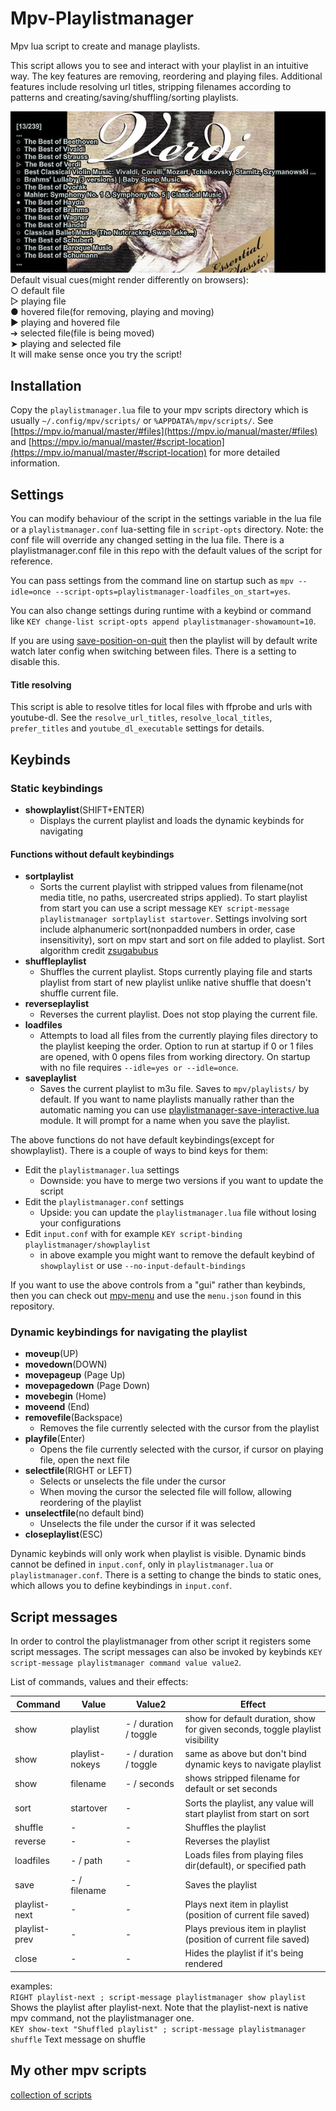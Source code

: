 # Mpv-Playlistmanager
Mpv lua script to create and manage playlists.

This script allows you to see and interact with your playlist in an intuitive way. The key features are removing, reordering and playing files. Additional features include resolving url titles, stripping filenames according to patterns and creating/saving/shuffling/sorting playlists.

![](playlistmanager.png)  
Default visual cues(might render differently on browsers):  
○ default file  
▷ playing file  
● hovered file(for removing, playing and moving)  
▶ playing and hovered file  
➔ selected file(file is being moved)  
➤ playing and selected file  
It will make sense once you try the script!

## Installation
Copy the `playlistmanager.lua` file to your mpv scripts directory which is usually `~/.config/mpv/scripts/` or `%APPDATA%/mpv/scripts/`. See [https://mpv.io/manual/master/#files](https://mpv.io/manual/master/#files) and [https://mpv.io/manual/master/#script-location](https://mpv.io/manual/master/#script-location) for more detailed information.

## Settings
You can modify behaviour of the script in the settings variable in the lua file or a `playlistmanager.conf` lua-setting file in `script-opts` directory. 
Note: the conf file will override any changed setting in the lua file. There is a playlistmanager.conf file in this repo with the default values of the script for reference. 

You can pass settings from the command line on startup such as `mpv --idle=once --script-opts=playlistmanager-loadfiles_on_start=yes`. 

You can also change settings during runtime with a keybind or command like `KEY change-list script-opts append playlistmanager-showamount=10`. 

If you are using [save-position-on-quit](https://mpv.io/manual/master/#options-save-position-on-quit) then the playlist will by default write watch later config when switching between files. There is a setting to disable this. 

#### Title resolving
This script is able to resolve titles for local files with ffprobe and urls with youtube-dl. See the `resolve_url_titles`, `resolve_local_titles`, `prefer_titles` and `youtube_dl_executable` settings for details.

## Keybinds
### Static keybindings
- __showplaylist__(SHIFT+ENTER)
  - Displays the current playlist and loads the dynamic keybinds for navigating  

#### Functions without default keybindings
- __sortplaylist__ 
  - Sorts the current playlist with stripped values from filename(not media title, no paths, usercreated strips applied). To start playlist from start you can use a script message `KEY script-message playlistmanager sortplaylist startover`. Settings involving sort include alphanumeric sort(nonpadded numbers in order, case insensitivity), sort on mpv start and sort on file added to playlist. Sort algorithm credit [zsugabubus](https://github.com/zsugabubus/dotfiles/blob/master/.config/mpv/scripts/playlist-filtersort.lua)  
- __shuffleplaylist__
  - Shuffles the current playlist. Stops currently playing file and starts playlist from start of new playlist unlike native shuffle that doesn't shuffle current file.  
- __reverseplaylist__
  - Reverses the current playlist. Does not stop playing the current file.  
- __loadfiles__
  - Attempts to load all files from the currently playing files directory to the playlist keeping the order. Option to run at startup if 0 or 1 files are opened, with 0 opens files from working directory. On startup with no file requires `--idle=yes or --idle=once`.  
- __saveplaylist__
  - Saves the current playlist to m3u file. Saves to `mpv/playlists/` by default. If you want to name playlists manually rather than the automatic naming you can use [playlistmanager-save-interactive.lua](https://github.com/jonniek/mpv-playlistmanager/blob/master/playlistmanager-save-interactive.lua) module. It will prompt for a name when you save the playlist.

The above functions do not have default keybindings(except for showplaylist). There is a couple of ways to bind keys for them:
 - Edit the `playlistmanager.lua` settings
   - Downside: you have to merge two versions if you want to update the script
 - Edit the `playlistmanager.conf` settings
   - Upside: you can update the `playlistmanager.lua` file without losing your configurations
 - Edit `input.conf` with for example `KEY script-binding playlistmanager/showplaylist`
   - in above example you might want to remove the default keybind of `showplaylist` or use `--no-input-default-bindings`

If you want to use the above controls from a "gui" rather than keybinds, then you can check out 
[mpv-menu](https://github.com/jonniek/mpv-menu) and use the `menu.json` found in this repository.

### Dynamic keybindings for navigating the playlist
- __moveup__(UP)
- __movedown__(DOWN)
- __movepageup__ (Page Up)
- __movepagedown__ (Page Down)
- __movebegin__ (Home)
- __moveend__ (End)
- __removefile__(Backspace)
  - Removes the file currently selected with the cursor from the playlist
- __playfile__(Enter)
  - Opens the file currently selected with the cursor, if cursor on playing file, open the next file
- __selectfile__(RIGHT or LEFT)
  - Selects or unselects the file under the cursor
  - When moving the cursor the selected file will follow, allowing reordering of the playlist
- __unselectfile__(no default bind)
  - Unselects the file under the cursor if it was selected
- __closeplaylist__(ESC)

Dynamic keybinds will only work when playlist is visible. Dynamic binds cannot be defined in `input.conf`, only in `playlistmanager.lua` or `playlistmanager.conf`. There is a setting to change the binds to static ones, which allows you to define keybindings in `input.conf`.
  
## Script messages

In order to control the playlistmanager from other script it registers some script messages.
The script messages can also be invoked by keybinds `KEY script-message playlistmanager command value value2`.
  
List of commands, values and their effects:  
  
Command | Value | Value2 | Effect
--- | --- | --- | ---
show | playlist | - / duration / toggle | show for default duration, show for given seconds, toggle playlist visibility
show | playlist-nokeys | - / duration / toggle | same as above but don't bind dynamic keys to navigate playlist
show | filename | - / seconds | shows stripped filename for default or set seconds
sort | startover | - | Sorts the playlist, any value will start playlist from start on sort
shuffle | - | - | Shuffles the playlist
reverse | - | - | Reverses the playlist
loadfiles | - / path | - | Loads files from playing files dir(default), or specified path
save | - / filename | - | Saves the playlist
playlist-next | - | - | Plays next item in playlist (position of current file saved)
playlist-prev | - | - | Plays previous item in playlist (position of current file saved)
close | - | - | Hides the playlist if it's being rendered
    
    
examples:  
`RIGHT playlist-next ; script-message playlistmanager show playlist` Shows the playlist after playlist-next. Note that the playlist-next is native mpv command, not the playlistmanager one.  
`KEY show-text "Shuffled playlist" ; script-message playlistmanager shuffle` Text message on shuffle  
  

## My other mpv scripts
[collection of scripts](https://github.com/jonniek/mpv-scripts)
